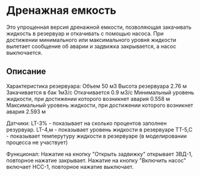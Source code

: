 # Дренажная емкость

Это упрощенная версия дренажной емкости, позволяющая закачивать жидкость в резервуар и откачивать с помощью насоса.
При достижении минимального или максимального уровня жидкости вылетает сообщение об аварии и задвижка закрывается, а насос выключается.

## Описание
Характеристика резервуара:
Объем 50 м3
Высота резервуара 2.76 м
Закачивается в бак 1м3/с
Откачивается 0.9 м3/с
Минимальный уровень жидкости, при достижении которого возникнет авария 0.558 м
Максимальный уровень жидкости, при достижении которого возникнет авария 2.593 м

Датчики:
LT-3% - показывает на сколько процентов заполнен резурвуар.
LT-4,м - показывает уровень жидкости в резервуаре
TT-5,C - показывает темперутуру жидкости в резервуаре (в моделировании процесса не участвует)

Функционал:
Нажатие на кнопку "Открыть задвижку" открывает ЗВД-1, повторное нажатие закрывает.
Нажатие на кнопку "Включить насос" включает НСС-1, повторное нажатие выключает.
